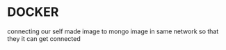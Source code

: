 # DOCKER

connecting our self made image to mongo image in same network so that they it can get connected
